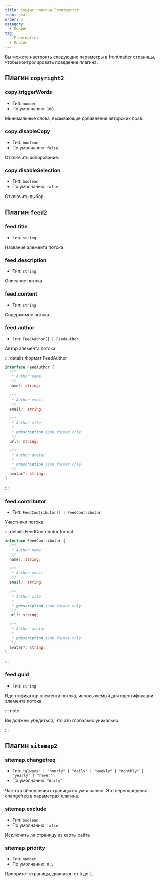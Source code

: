 ```yaml
---
title: Конфиг плагина Frontmatter
icon: gears
order: 3
category:
  - Конфиг
tag:
  - Frontmatter
  - Плагин
---
```


Вы можете настроить следующие параметры в frontmatter страницы, чтобы контролировать поведение плагина.

## Плагин `copyright2`

### copy.triggerWords

- Тип: `number`
- По умолчанию: `100`

Минимальные слова, вызывающие добавление авторских прав.

### copy.disableCopy

- Тип: `boolean`
- По умолчанию: `false`

Отключить копирование.

### copy.disableSelection

- Тип: `boolean`
- По умолчанию: `false`

Отключить выбор.

## Плагин `feed2`

### feed.title

- Тип: `string`

Название элемента потока

### feed.description

- Тип: `string`

Описание потока

### feed.content

- Тип: `string`

Содержимое потока

### feed.author

- Тип: `FeedAuthor[] | FeedAuthor`

Автор элемента потока

::: details Формат FeedAuthor

```ts
interface FeedAuthor {
  /**
   * Author name
   */
  name?: string;

  /**
   * Author email
   */
  email?: string;

  /**
   * Author site
   *
   * @description json format only
   */
  url?: string;

  /**
   * Author avatar
   *
   * @description json format only
   */
  avatar?: string;
}
```

:::

### feed.contributor

- Тип: `FeedContributor[] | FeedContributor`

Участники потока

::: details FeedContributor format

```ts
interface FeedContributor {
  /**
   * Author name
   */
  name?: string;

  /**
   * Author email
   */
  email?: string;

  /**
   * Author site
   *
   * @description json format only
   */
  url?: string;

  /**
   * Author avatar
   *
   * @description json format only
   */
  avatar?: string;
}
```

:::

### feed.guid

- Тип: `string`

Идентификатор элемента потока, используемый для идентификации элемента потока.

::: note

Вы должны убедиться, что это глобально уникально.

:::

## Плагин `sitemap2`

### sitemap.changefreq

- Тип: `"always" | "hourly" | "daily" | "weekly" | "monthly" | "yearly" | "never"`
- По умолчанию: `"daily"`

Частота обновления страницы по умолчанию. Это переопределит changefreq в параметрах плагина.

### sitemap.exclude

- Тип: `boolean`
- По умолчанию: `false`

Исключить ли страницу из карты сайта

### sitemap.priority

- Тип: `number`
- По умолчанию: `0.5`

Приоритет страницы, диапазон от `0` до `1`.

